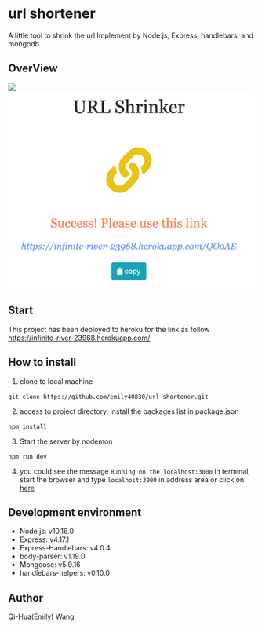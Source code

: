# url shortener

A little tool to shrink the url
Implement by Node.js, Express, handlebars, and mongodb  

## OverView
![](https://github.com/emily40830/expense-tracker/blob/master/public/img/index.png)
![](https://github.com/emily40830/url-shortener/blob/master/public/img/result.png)

## Start 
This project has been deployed to heroku for the link as follow
https://infinite-river-23968.herokuapp.com/

## How to install
1. clone to local machine
```
git clone https://github.com/emily40830/url-shortener.git
```
2. access to project directory, install the packages list in package.json
```
npm install
```
3. Start the server by nodemon
```
npm run dev
```
4. you could see the message `Running on the localhost:3000` in terminal, start the browser and type `localhost:3000` in address area or click on [here](http://localhost:3000)

## Development environment
- Node.js: v10.16.0
- Express: v4.17.1
- Express-Handlebars: v4.0.4
- body-parser: v1.19.0
- Mongoose: v5.9.16
- handlebars-helpers: v0.10.0

## Author
Qi-Hua(Emily) Wang